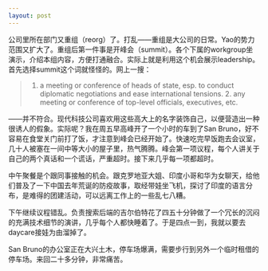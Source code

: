 ```yaml
---
layout: post
---
```


公司里所在部门又重组（reorg）了。打乱——重组是大公司的日常。Yao的势力范围又扩大了。重组后第一件事是开峰会（summit）。各个下属的workgroup坐演示，介绍本组内容，方便打通融合。实际上就是利用这个机会展示leadership。首先选择summit这个词就怪怪的。网上一搜：

>1. a meeting or conference of heads of state, esp. to conduct diplomatic negotiations and ease international tensions. 2. any meeting or conference of top-level officials, executives, etc.

——并不符合。现代科技公司喜欢用这些高大上的名字装饰自己，以便营造出一种很诱人的假象。实际呢？我在周五早高峰开了一个小时的车到了San Bruno，好不容易在食堂关门前打了饭，才注意到峰会已经开始了。快速吃完早饭跑去会议室，几十人被塞在一间中等大小的屋子里，热气腾腾。峰会第一项议程，每个人讲关于自己的两个真话和一个谎话，严重超时。接下来几乎每一项都超时。

中午聚餐是个跟同事接触的机会。跟克罗地亚大姐、印度小哥和华为女聊天，给他们普及了一下中国去年荒诞的防疫故事，取经带娃坐飞机，探讨了印度的语言分布，是难得的团建活动，可以远离工作上的一些乱七八糟。

下午继续议程错乱。负责搜索后端的吉尔伯特花了四五十分钟做了一个冗长的沉闷的充满技术细节的演讲，几乎每个人都快睡着了。于是四点一到，我就以要去daycare接娃为由溜掉了。

San Bruno的办公室正在大兴土木，停车场爆满，需要步行到另外一个临时租借的停车场。来回二十多分钟，非常痛苦。
